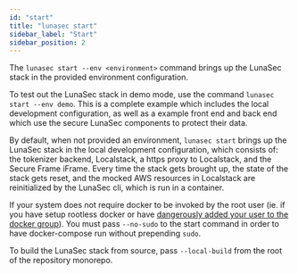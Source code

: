 ```yaml
---
id: "start"
title: "lunasec start"
sidebar_label: "Start"
sidebar_position: 2
---
```

<!--
  ~ Copyright by LunaSec (owned by Refinery Labs, Inc)
  ~
  ~ Licensed under the Creative Commons Attribution-ShareAlike 4.0 International
  ~ (the "License"); you may not use this file except in compliance with the
  ~ License. You may obtain a copy of the License at
  ~
  ~ https://creativecommons.org/licenses/by-sa/4.0/legalcode
  ~
  ~ See the License for the specific language governing permissions and
  ~ limitations under the License.
  ~
-->

The `lunasec start --env <environment>` command brings up the LunaSec stack in the provided environment configuration. 

To test out the LunaSec stack in demo mode, use the command `lunasec start --env demo`. This is a complete example which 
includes the local development configuration, as well as a example front end and back end which use the secure LunaSec 
components to protect their data.

By default, when not provided an environment, `lunasec start` brings up the LunaSec stack in the local development configuration, which consists of: the
tokenizer backend, Localstack, a https proxy to Localstack, and the Secure Frame iFrame. Every time the stack gets brought up,
the state of the stack gets reset, and the mocked AWS resources in Localstack are reinitialized by the LunaSec cli, which is
run in a container.

If your system does not require docker to be invoked by the root user (ie. if you have setup rootless docker or have 
[dangerously added your user to the docker group](https://docs.docker.com/engine/install/linux-postinstall/)). You must
pass `--no-sudo` to the start command in order to have docker-compose run without prepending `sudo`.

To build the LunaSec stack from source, pass `--local-build` from the root of the repository monorepo. 
